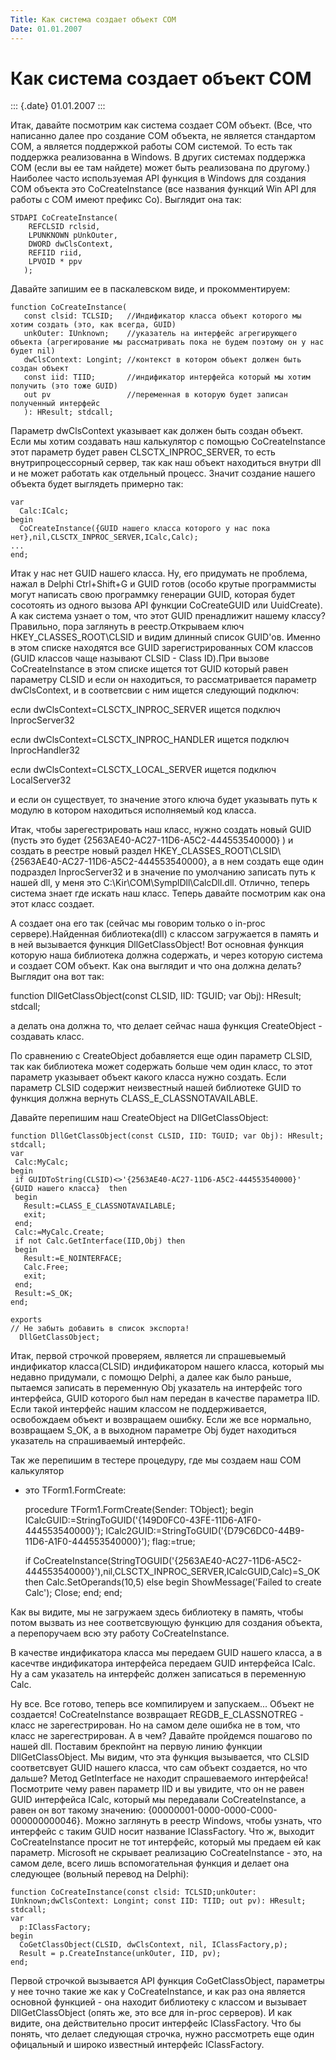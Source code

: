 ```yaml
---
Title: Как система создает объект СОМ
Date: 01.01.2007
---
```



Как система создает объект СОМ
==============================

::: {.date}
01.01.2007
:::

Итак, давайте посмотрим как система создает СОМ объект. (Все, что
написанно далее про создание СОМ объекта, не является стандартом СOM, а
является поддержкой работы COM системой. То есть так поддержка
реализованна в Windows. В других системах поддержка COM (если вы ее там
найдете) может быть реализована по другому.)  Наиболее часто
используемая API функция в Windows для  создания СОМ объекта это
CoCreateInstance (все названия функций Win API для работы с СОМ имеют
префикс Со). Выглядит она так:

    STDAPI CoCreateInstance(
        REFCLSID rclsid,  
        LPUNKNOWN pUnkOuter,  
        DWORD dwClsContext,          
        REFIID riid,          
        LPVOID * ppv          
       );        

Давайте запишим ее в паскалевском виде, и прокомментируем:

    function CoCreateInstance(
       const clsid: TCLSID;   //Индификатор класса объект которого мы хотим создать (это, как всегда, GUID)
       unkOuter: IUnknown;    //указатель на интерфейс агрегирующего объекта (агрегирование мы рассматривать пока не будем поэтому он у нас будет nil) 
       dwClsContext: Longint; //контекст в котором объект должен быть создан объект
       const iid: TIID;       //индификатор интерфейса который мы хотим получить (это тоже GUID)
       out pv                 //переменная в которую будет записан полученный интерфейс
       ): HResult; stdcall;

Параметр dwClsContext указывает как должен быть создан объект. Если мы
хотим создавать наш калькулятор c помощью CoCreateInstance этот параметр
будет равен CLSCTX\_INPROC\_SERVER, то есть внутрипроцессорный сервер,
так как наш объект находиться внутри dll и не может работать как
отдельный процесс. Значит создание нашего объекта будет выглядеть
примерно так:

    var
      Calc:ICalc;
    begin
      CoCreateInstance({GUID нашего класса которого у наc пока нет},nil,CLSCTX_INPROC_SERVER,ICalc,Calc);
    ...
    end; 

Итак у нас нет GUID нашего класса. Ну, его придумать не проблема, нажал
в Delphi Ctrl+Shift+G и GUID готов (особо крутые программисты могут
написать свою программку генерации GUID, которая будет сосотоять из
одного вызова API функции СoCreateGUID или UuidCreate). А как система
узнает о том, что этот GUID пренадлижит нашему классу? Правильно, пора
заглянуть в реестр.Открываем ключ HKEY\_CLASSES\_ROOT\\CLSID и видим
длинный список GUID\'ов. Именно в этом списке находятся все GUID
зарегистрированных COM классов (GUID классов чаще называют CLSID - Class
ID).При вызове CoCreateInstance в этом списке ищется тот GUID который
равен параметру CLSID и если он находиться, то рассматривается параметр
dwClsContext, и в соответсвии с ним ищется следующий подключ:

если dwClsContext=CLSCTX\_INPROC\_SERVER ищется подключ InprocServer32

если dwClsContext=CLSCTX\_INPROC\_HANDLER ищется подключ InprocHandler32

если dwClsContext=CLSCTX\_LOCAL\_SERVER ищется подключ LocalServer32

и если он существует, то значение этого ключа будет указывать путь к
модулю в котором находиться исполняемый код класса.

Итак, чтобы зарегестрировать наш класс, нужно создать новый GUID (пусть
это будет {2563AE40-AC27-11D6-A5C2-444553540000} ) и создать в реестре 
новый раздел
HKEY\_CLASSES\_ROOT\\CLSID\\{2563AE40-AC27-11D6-A5C2-444553540000}, а в
нем создать еще один подраздел InprocServer32 и в значение по умолчанию
записать путь к нашей dll, у меня это
C:\\Kir\\COM\\SymplDll\\CalcDll.dll. Отлично, теперь система знает где
искать наш класс. Теперь давайте посмотрим как она этот класс создает.

А создает она его так (сейчас мы говорим только о in-proc
сервере).Найденная библиотека(dll) с классом загружается в память и в
ней вызывается функция DllGetClassObject! Вот основная функция которую
наша библиотека должна содержать, и через которую система и создает COM
объект. Как она выглядит и что она должна делать? Выглядит она вот так:

function DllGetClassObject(const CLSID, IID: TGUID; var Obj): HResult;
stdcall;

а делать она должна то, что делает сейчас наша функция CreateObject -
создавать класс.

По сравнению с CreateObject добавляется еще один параметр CLSID, так как
библиотека может содержать больше чем один класс, то этот параметр
указывает объект какого класса нужно создать. Если параметр CLSID
содержит неизвестный нашей библиотеке GUID то функция должна вернуть
CLASS\_E\_CLASSNOTAVAILABLE.

Давайте перепишим наш CreateObject на DllGetClassObject:

     
    function DllGetClassObject(const CLSID, IID: TGUID; var Obj): HResult; stdcall;
    var
     Calc:MyCalc;
    begin
     if GUIDToString(CLSID)<>'{2563AE40-AC27-11D6-A5C2-444553540000}' {GUID нашего класса}  then
     begin
       Result:=CLASS_E_CLASSNOTAVAILABLE;
       exit;
     end;
     Calc:=MyCalc.Create;
     if not Calc.GetInterface(IID,Obj) then
     begin
       Result:=E_NOINTERFACE;
       Calc.Free;
       exit;
     end;
     Result:=S_OK;
    end;
     
    exports
    // Не забыть добавить в список экспорта!
      DllGetClassObject;

Итак, первой строчкой проверяем, является ли спрашевыемый индификатор
класса(CLSID) индификатором нашего класса, который мы недавно придумали,
с помощю Delphi, а далее как было раньше, пытаемся записать в переменную
Obj указатель на интерфейс того интерфейса, GUID которого был нам
передан в качестве параметра IID. Если такой интерфейс нашим классом не
поддерживается, освобождаем объект и возвращаем ошибку. Если же все
нормально, возвращаем S\_OK, а в выходном параметре Obj будет находиться
указатель на спрашиваемый интерфейс.

Так же перепишим в тестере процедуру, где мы создаем наш COM калькулятор
- это TForm1.FormCreate:

    procedure TForm1.FormCreate(Sender: TObject);
    begin
     ICalcGUID:=StringToGUID('{149D0FC0-43FE-11D6-A1F0-444553540000}');
     ICalc2GUID:=StringToGUID('{D79C6DC0-44B9-11D6-A1F0-444553540000}');
     flag:=true;
     
     if СoCreateInstance(StringTOGUID('{2563AE40-AC27-11D6-A5C2-444553540000}'),nil,CLSCTX_INPROC_SERVER,ICalcGUID,Calc)=S_OK then
       Calc.SetOperands(10,5)
     else
     begin
       ShowMessage('Failed to create Calc');
       Close;
     end;
    end;

Как вы видите, мы не загружаем здесь библиотеку в память, чтобы потом
вызвать из нее соответсвующую функцию для создания объекта, а
перепоручаем всю эту работу CoCreateInstance.

В качестве индификатора класса мы передаем GUID нашего класса, а в
касечтве индификатора интерфейса передаем GUID интерфейса ICalc. Ну а
сам указатель на интерфейс должен записаться в переменную Calc.

Ну все. Все готово, теперь все компилируем и запускаем... Объект не
создается! CoCreateInstance возвращает REGDB\_E\_CLASSNOTREG - класс не
зарегестрирован. Но на самом деле ошибка не в том, что класс не
зарегестрирован. А в чем? Давайте пройдемся пошагово по нашей dll.
Поставим брекпойнт на первую линию функции DllGetClassObject. Мы видим,
что эта функция вызывается, что CLSID соответсвует GUID нашего класса,
что сам объект создается, но что дальше? Метод GetInterface не находит
спрашеваемого интерфейса! Посмотрите чему равен параметр IID и вы
увидите, что он не равен GUID интерфейса ICalc, который мы передавали
CoCreateInstance, а равен он вот такому значению:
{00000001-0000-0000-C000-000000000046}. Можно заглянуть в реестр
Windows, чтобы узнать, что интерфейс с таким GUID носит название
IClassFactory. Что ж, выходит CoCreateInstance просит не тот интерфейс,
который мы предаем ей как параметр. Microsoft не скрывает реализацию
CoCreateInstance - это, на самом деле, всего лишь вспомогательная
функция и делает она следующее (вольный перевод на Delphi):

    function CoCreateInstance(const clsid: TCLSID;unkOuter: IUnknown;dwClsContext: Longint; const IID: TIID; out pv): HResult; stdcall;
    var
      p:IClassFactory;
    begin
      CoGetClassObject(CLSID, dwClsContext, nil, IClassFactory,p); 
      Result = p.CreateInstance(unkOuter, IID, pv);
    end;

Первой строчкой вызывается API функция CoGetClassObject, параметры у нее
точно такие же как у CoCreateInstance, и как раз она является основной
функцией - она находит библиотеку с классом и вызывает DllGetClassObject
(опять же, это все для in-proc серверов). И как видите, она
действительно просит интерфейс IClassFactory. Что бы понять, что делает
следующая строчка, нужно рассмотреть еще один офицальный и широко
известный интерфейс IClassFactory.

